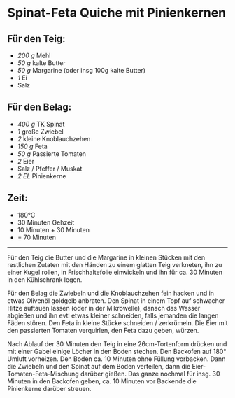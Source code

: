 # Spinat-Feta Quiche mit Pinienkernen

## Für den Teig:
* *200 g* Mehl
* *50 g* kalte Butter
* *50 g* Margarine (oder insg 100g kalte Butter)
* *1* Ei
* Salz

## Für den Belag:
* *400 g* TK Spinat
* *1* große Zwiebel
* *2*     kleine Knoblauchzehen
* *150 g*  Feta
* *50 g*   Passierte Tomaten
* *2*     Eier
* Salz / Pfeffer / Muskat
* *2 EL*  Pinienkerne

## Zeit:
 * 180°C
 * 30 Minuten Gehzeit
 * 10 Minuten + 30 Minuten
 * = 70 Minuten

---

Für den Teig die Butter und die Margarine in kleinen Stücken mit den restlichen Zutaten mit den Händen zu einem glatten Teig verkneten, 
ihn zu einer Kugel rollen, in Frischhaltefolie einwickeln und ihn für ca. 30 Minuten in den Kühlschrank legen.

Für den Belag die Zwiebeln und die Knoblauchzehen fein hacken und in etwas Olivenöl goldgelb anbraten.
Den Spinat in einem Topf auf schwacher Hitze auftauen lassen (oder in der Mikrowelle), 
danach das Wasser abgießen und ihn evtl etwas kleiner schneiden, falls jemanden die langen Fäden stören.
Den Feta in kleine Stücke schneiden / zerkrümeln. 
Die Eier mit den passierten Tomaten verquirlen, den Feta dazu geben, würzen.

Nach Ablauf der 30 Minuten den Teig in eine 26cm-Tortenform drücken und mit einer Gabel einige Löcher in den Boden stechen.
Den Backofen auf 180° Umluft vorheizen. Den Boden ca. 10 Minuten ohne Füllung vorbacken.
Dann die Zwiebeln und den Spinat auf dem Boden verteilen, dann die Eier-Tomaten-Feta-Mischung darüber gießen.
Das ganze nochmal für insg. 30 Minuten in den Backofen geben, ca. 10 Minuten vor Backende die Pinienkerne darüber streuen.
